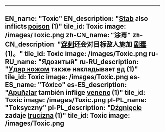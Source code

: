 ---

EN_name: "Toxic"
EN_description: "<a href = '../en/abilities#Stab'>Stab</a> also inflicts  <u>poison</u> (1)"
tile_id: Toxic
image: /images/Toxic.png
zh-CN_name: "涂毒"
zh-CN_description: "<a href = '../zh_cn/abilities#Stab'>穿刺</a>还会对目标敌人施加 <u>剧毒</u> (1)。"
tile_id: Toxic
image: /images/Toxic.png
ru-RU_name: "Ядовитый"
ru-RU_description: "<a href = '../ru_ru/abilities#Stab'>Удар ножом</a> также накладывает  <u>яд</u> (1)"
tile_id: Toxic
image: /images/Toxic.png
es-ES_name: "Tóxico"
es-ES_description: "<a href = '../es_es/abilities#Stab'>Apuñalar</a> también inflige  <u>veneno</u> (1)"
tile_id: Toxic
image: /images/Toxic.png
pl-PL_name: "Toksyczny"
pl-PL_description: "<a href = '../pl_pl/abilities#Stab'>Dźgnięcie</a> zadaje  <u>trucizna</u> (1)"
tile_id: Toxic
image: /images/Toxic.png
---
